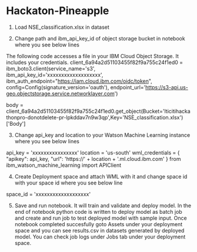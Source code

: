 # Hackaton-Pineapple

1. Load NSE_classification.xlsx in dataset

2. Change path and ibm_api_key_id of object storage bucket in notebook where you see below lines

The following code accesses a file in your IBM Cloud Object Storage. It includes your credentials.
client_6a94a2d51103455f82f9a755c24f1ed0 = ibm_boto3.client(service_name='s3',
    ibm_api_key_id='xxxxxxxxxxxxxxxxxxx',
    ibm_auth_endpoint="https://iam.cloud.ibm.com/oidc/token",
    config=Config(signature_version='oauth'),
    endpoint_url='https://s3-api.us-geo.objectstorage.service.networklayer.com')

body = client_6a94a2d51103455f82f9a755c24f1ed0.get_object(Bucket='lticitihackathonpro-donotdelete-pr-lpkddav7n9w3qp',Key='NSE_classification.xlsx')['Body']

3. Change api_key and location to your Watson Machine Learning instance where you see below lines

api_key = 'xxxxxxxxxxxxxxxx'
location = 'us-south'
wml_credentials = {
    "apikey": api_key,
    "url": 'https://' + location + '.ml.cloud.ibm.com'
}
from ibm_watson_machine_learning import APIClient

4. Create Deployment space and attach WML with it and change space id with your space id where you see below line

space_id = 'xxxxxxxxxxxxxxxxxxx'

5. Save and run notebook. It will train and validate and deploy model.
In the end of notebook python code is written to deploy model as batch job and create and run job to test deployed model with sample input.
Once notebook completed succesfully goto Assets under your deployment space and you can see results.csv in datasets generated by deployed model.
You can check job logs under Jobs tab under your deployment space.
